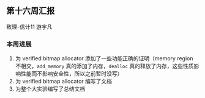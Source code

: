 ## 第十六周汇报

致理-信计11 游宇凡

### 本周进展

1.  为 verified bitmap allocator 添加了一些功能正确的证明（memory region 不相交，`add_memory` 真的添加了内存，`dealloc` 真的释放了内存，这些性质影响性能而不影响安全性，所以之前暂时没写）
2.  为 verified bitmap allocator 编写了文档
3.  为整个大实验编写了总结文档
